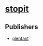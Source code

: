# [stopit](https://pypi.org/project/stopit)



## Publishers
- [glenfant](https://pypi.org/user/glenfant)

